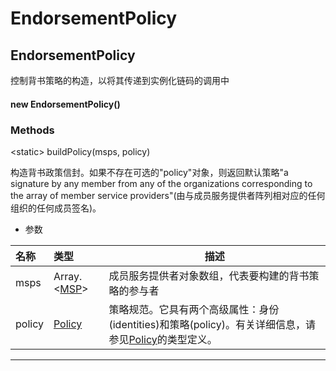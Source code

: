 # EndorsementPolicy

## EndorsementPolicy

控制背书策略的构造，以将其传递到实例化链码的调用中

#### new EndorsementPolicy()

### Methods

&lt;static&gt; buildPolicy(msps, policy)

构造背书政策信封。如果不存在可选的"policy"对象，则返回默认策略"a signature by any member from any of the organizations corresponding to the array of member service providers"(由与成员服务提供者阵列相对应的任何组织的任何成员签名)。

- 参数

| 名称   | 类型                                                                                    | 描述                                                                                                                                                                                 |
| :----- | :-------------------------------------------------------------------------------------- | ------------------------------------------------------------------------------------------------------------------------------------------------------------------------------------ |
| msps   | Array.&lt;[MSP](https://hyperledger.github.io/fabric-sdk-node/release-1.4/MSP.html)&gt; | 成员服务提供者对象数组，代表要构建的背书策略的参与者                                                                                                                                 |
| policy | [Policy](https://hyperledger.github.io/fabric-sdk-node/release-1.4/global.html#Policy)  | 策略规范。它具有两个高级属性：身份(identities)和策略(policy)。有关详细信息，请参见[Policy](https://hyperledger.github.io/fabric-sdk-node/release-1.4/global.html#Policy)的类型定义。 |

---
